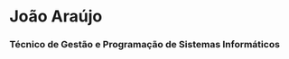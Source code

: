 <h1>João Araújo</h1>
<h3>Técnico de Gestão e Programação de Sistemas Informáticos</h3>
<!---
a14525-oficina/a14525-oficina is a ✨ special ✨ repository because its `README.md` (this file) appears on your GitHub profile.
You can click the Preview link to take a look at your changes.
--->
